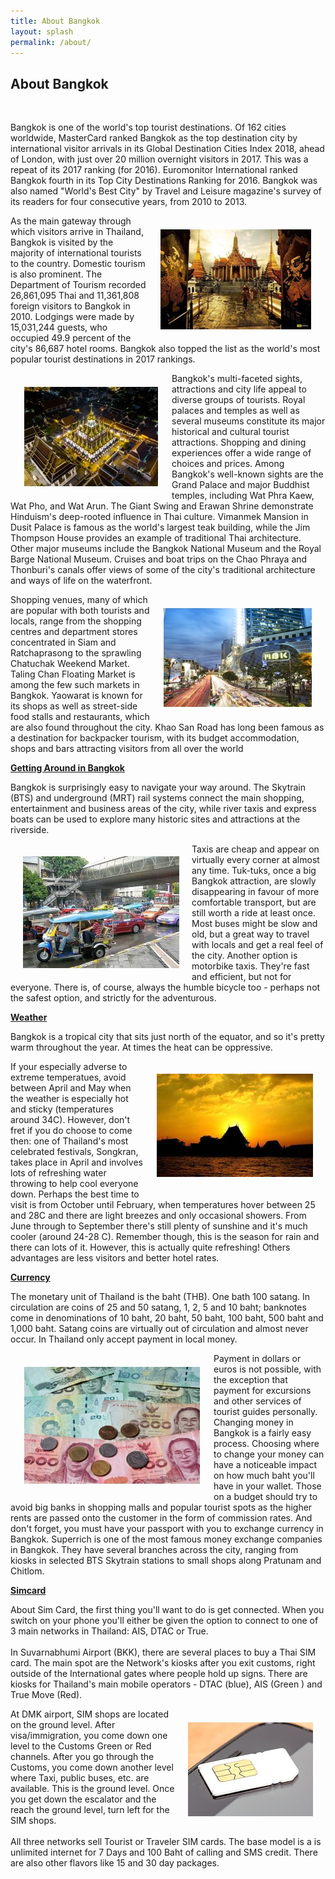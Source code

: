 ```yaml
---
title: About Bangkok
layout: splash
permalink: /about/
---
```


<h2>About Bangkok</h2><br>
<p>Bangkok is one of the world's top tourist destinations. Of 162 cities worldwide, MasterCard ranked Bangkok as the top destination city by international 
visitor arrivals in its Global Destination Cities Index 2018, ahead of London, with just over 20 million overnight visitors in 2017. This was a repeat of its 2017 
ranking (for 2016). Euromonitor International ranked Bangkok fourth in its Top City Destinations Ranking for 2016. Bangkok was also named "World's Best City" 
by Travel and Leisure magazine's survey of its readers for four consecutive years, from 2010 to 2013. </p>
<img style="float: right;  padding:20px" src="/assets/images/seattle/skt.jpg">
<p>As the main gateway through which visitors arrive in Thailand, Bangkok is visited by the majority of international tourists to the country. Domestic tourism is also prominent. 
The Department of Tourism recorded 26,861,095 Thai and 11,361,808 foreign visitors to Bangkok in 2010. Lodgings were made by 15,031,244 guests, who occupied 49.9 percent 
of the city's 86,687 hotel rooms. Bangkok also topped the list as the world's most popular tourist destinations in 2017 rankings.</p>
<img style="float: left;  padding:20px" src="/assets/images/seattle/bd.jpg">
<p>Bangkok's multi-faceted sights, attractions and city life appeal to diverse groups of tourists. Royal palaces and temples as well as several museums constitute its major 
historical and cultural tourist attractions. Shopping and dining experiences offer a wide range of choices and prices. Among Bangkok's well-known sights are the Grand Palace 
and major Buddhist temples, including Wat Phra Kaew, Wat Pho, and Wat Arun. The Giant Swing and Erawan Shrine demonstrate Hinduism's deep-rooted influence in Thai culture.
Vimanmek Mansion in Dusit Palace is famous as the world's largest teak building, while the Jim Thompson House provides an example of traditional Thai architecture. 
Other major museums include the Bangkok National Museum and the Royal Barge National Museum. Cruises and boat trips on the Chao Phraya and Thonburi's canals 
offer views of some of the city's traditional architecture and ways of life on the waterfront.	</p>	
<img style="float: right;  padding:20px" src="/assets/images/seattle/mbk.jpg">
<p>Shopping venues, many of which are popular with both tourists and locals, range from the shopping centres and department stores concentrated in Siam and 
Ratchaprasong to the sprawling Chatuchak Weekend Market. Taling Chan Floating Market is among the few such markets in Bangkok. Yaowarat is known 
for its shops as well as street-side food stalls and restaurants, which are also found throughout the city. Khao San Road has long been famous as a destination 
for backpacker tourism, with its budget accommodation, shops and bars attracting visitors from all over the world</p>	
<p><b><u>Getting Around in Bangkok</u></b></p>
<p>Bangkok is surprisingly easy to navigate your way around. The Skytrain (BTS) and underground (MRT) rail systems connect the main shopping, 
entertainment and business areas of the city, while river taxis and express boats can be used to explore many historic sites and attractions at the riverside. </p>
<img style="float: left;  padding:20px" src="/assets/images/seattle/3604.jpg">
<p>Taxis are cheap and appear on virtually every corner at almost any time. Tuk-tuks, once a big Bangkok attraction, are slowly disappearing in favour of more 
comfortable transport, but are still worth a ride at least once. Most buses might be slow and old, but a great way to travel with locals and get a real feel of the city.  
Another option is motorbike taxis. They're fast and efficient, but not for everyone. There is, of course, always the humble bicycle too - perhaps not the safest option, 
and strictly for the adventurous.</p>
<p><b><u>Weather</u></b></p>
<p>Bangkok is a tropical city that sits just north of the equator, and so it's pretty warm throughout the year. At times the heat can be oppressive. </p>
<img style="float: right;  padding:20px" src="/assets/images/seattle/2558.jpg">
<p>If your especially adverse to extreme temperatues, avoid between April and May when the weather is especially hot and sticky (temperatures around 34C). 
However, don't fret if you do choose to come then: one of Thailand's most celebrated festivals, Songkran, takes place in April and involves lots of 
refreshing water throwing to help cool everyone down. Perhaps the best time to visit is from October until February, when temperatures hover between 25 and 28C 
and there are light breezes and only occasional showers. From June through to September there's still plenty of sunshine and it's much cooler (around 24-28 C). 
Remember though, this is the season for rain and there can lots of it. However, this is actually quite refreshing! Others advantages are less visitors and better hotel rates.</p>
<p><b><u>Currency</u></b></p>	
<p>The monetary unit of Thailand is the baht (THB). One bath 100 satang. In circulation are coins of 25 and 50 satang, 1, 2, 5 and 10 baht; banknotes come in denominations 
of 10 baht, 20 baht, 50 baht, 100 baht, 500 baht and 1,000 baht. Satang coins are virtually out of circulation and almost never occur. In Thailand only accept payment in local 
money. </p>
<img style="float: left;  padding:20px" src="/assets/images/seattle/currency.jpg">
<p>	Payment in dollars or euros is not possible, with the exception that payment for excursions and other services of tourist guides personally.
Changing money in Bangkok is a fairly easy process. Choosing where to change your money can have a noticeable impact on how much baht 
you'll have in your wallet. Those on a budget should try to avoid big banks in shopping malls and popular tourist spots as the higher rents are passed 
onto the customer in the form of commission rates. And don't forget, you must have your passport with you to exchange currency in Bangkok. 
Superrich is one of the most famous money exchange companies in Bangkok. They have several branches across the city, ranging from kiosks in 
selected BTS Skytrain stations to small shops along Pratunam and Chitlom. </p>
<p><b><u>Simcard</u></b></p>	
<p>About Sim Card, the first thing you'll want to do is get connected. When you switch on your phone you'll either be given the option to connect to one of 3 main 
networks in Thailand: AIS, DTAC or True. <br><br>
In Suvarnabhumi Airport (BKK), there are several places to buy a Thai SIM card. The main spot are the Network's kiosks after you exit customs, right outside of the 
International gates where people hold up signs. There are kiosks for Thailand's main mobile operators - DTAC (blue), AIS (Green ) and True Move (Red).</p>
<img style="float: right;  padding:20px" src="/assets/images/seattle/simcard.jpg">
<p>At DMK airport, SIM shops are located on the ground level. After visa/immigration, you come down one level to the Customs Green or Red channels. 
After you go through the Customs, you come down another level where Taxi, public buses, etc. are available. This is the ground level. Once you get down the 
escalator and the reach the ground level, turn left for the SIM shops.<br><br>
All three networks sell Tourist or Traveler SIM cards. The base model is a is unlimited internet for 7 Days and 100 Baht of calling and SMS credit. 
There are also other flavors like 15 and 30 day packages.</p>